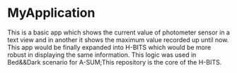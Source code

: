 # MyApplication
This is a basic app which shows the current value of photometer sensor in a text view and in another it shows the maximum value recorded up until now. This app would be finally expanded into H-BITS which would be more robust in displaying the same information.
This logic was used in Bed&amp;&amp;Dark scenario for A-SUM;This repository is the core of the H-BITS.
